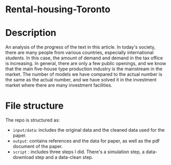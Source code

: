 # Rental-housing-Toronto

# Description
An analysis of the progress of the text in this article. In today's society, there are many people from various countries, especially international students. In this case, the amount of demand and demand in the tax office is increasing. In general, there are only a few public openings, and we know that the main five-house type production industry is the mainstream in the market. The number of models we have compared to the actual number is the same as the actual number, and we have solved it in the investment market where there are many investment facilities.

# File structure
The repo is structured as:
- `input/data`: includes the original data and the cleaned data used for the paper.
- `output`: contains references and the data for paper, as well as the pdf document of the paper.
- `script` : includes three steps I did. There's a simulation step, a data-download step and a data-clean step.